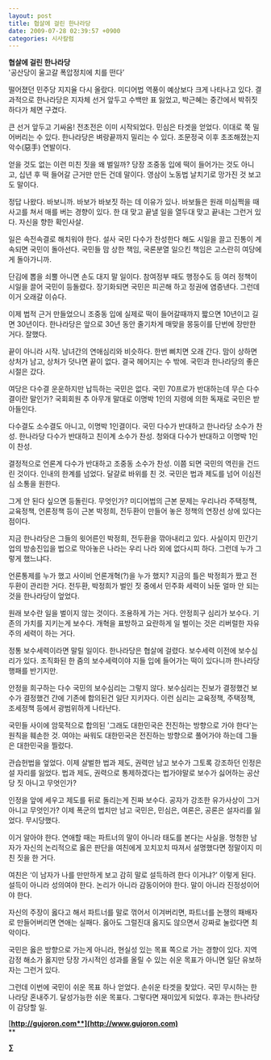 ```yaml
---
layout: post
title: 협살에 걸린 한나라당
date: 2009-07-28 02:39:57 +0900
categories: 시사칼럼
---
```

**협살에 걸린 한나라당**  
'공산당이 울고갈 폭압정치에 치를 떤다’

떨어졌던 민주당 지지율 다시 올랐다. 미디어법 역풍이 예상보다 크게 나타나고 있다. 결과적으로 한나라당은 지자체 선거 앞두고 수백만 표 잃었고, 박근혜는 중간에서 박쥐짓 하다가 체면 구겼다. 

큰 선거 앞두고 기싸움! 전초전은 이미 시작되었다. 민심은 타겟을 얻었다. 이대로 쭉 밀어버리는 수 있다. 한나라당은 벼랑끝까지 밀리는 수 있다. 조문정국 이후 초조해졌는지 악수(惡手) 연발이다. 

얻을 것도 없는 이런 미친 짓을 왜 벌일까? 당장 조중동 입에 떡이 들어가는 것도 아니고, 십년 후 떡 들어갈 근거만 만든 건데 말이다. 영삼이 노동법 날치기로 망가진 것 보고도 말이다.

정답 나왔다. 바보니까. 바보가 바보짓 하는 데 이유가 있나. 바보들은 원래 미심쩍을 때 사고를 쳐서 매를 버는 경향이 있다. 한 대 맞고 끝낼 일을 열두대 맞고 끝내는 그런거 있다. 자신을 향한 확인사살. 

일은 속전속결로 해치워야 한다. 설사 국민 다수가 찬성한다 해도 시일을 끌고 진통이 계속되면 국민이 돌아선다. 국민들 맘 상한 책임, 국론분열 일으킨 책임은 고스란히 여당에게 돌아가니까. 

단김에 뽑을 쇠뿔 아니면 손도 대지 말 일이다. 참여정부 때도 행정수도 등 여러 정책이 시일을 끌어 국민이 등돌렸다. 장기화되면 국민은 피곤해 하고 정권에 염증낸다. 그런데 이거 오래갈 이슈다.

이제 법적 근거 만들었으니 조중동 입에 실제로 떡이 들어갈때까지 짧으면 10년이고 길면 30년이다. 한나라당은 앞으로 30년 동안 줄기차게 매맞을 몽둥이를 단번에 장만한 거다. 잘했다.

끝이 아니라 시작. 남녀간의 연애심리와 비슷하다. 한번 삐치면 오래 간다. 맘이 상하면 상처가 남고, 상처가 덧나면 끝이 없다. 결국 헤어지는 수 밖에. 국민과 한나라당의 좋은 시절은 갔다. 

여당은 다수결 운운하지만 납득하는 국민은 없다. 국민 70프로가 반대하는데 무슨 다수결이란 말인가? 국회회원 추 아무개 말대로 이명박 1인의 지령에 의한 독재로 국민은 받아들인다. 

다수결도 소수결도 아니고, 이명박 1인결이다. 국민 다수가 반대하고 한나라당 소수가 찬성. 한나라당 다수가 반대하고 친이계 소수가 찬성. 청와대 다수가 반대하고 이명박 1인이 찬성. 

결정적으로 언론계 다수가 반대하고 조중동 소수가 찬성. 이쯤 되면 국민의 역린을 건드린 것이다. 인내의 한계를 넘었다. 달걀로 바위를 친 것. 국민은 법과 제도를 넘어 이심전심 소통을 원한다. 

그게 안 된다 싶으면 등돌린다. 무엇인가? 미디어법의 근본 문제는 우리나라 주택정책, 교육정책, 언론정책 등이 근본 박정희, 전두환이 만들어 놓은 정책의 연장선 상에 있다는 점이다.

지금 한나라당은 그들의 윗어른인 박정희, 전두환을 깎아내리고 있다. 사실이지 민간기업의 방송진입을 법으로 막아놓은 나라는 우리 나라 외에 없다시피 하다. 그런데 누가 그렇게 했느냐다.

언론통제를 누가 했고 사이비 언론개혁(?)을 누가 했지? 지금의 틀은 박정희가 짰고 전두환이 관리한 거다. 전두환, 박정희가 벌인 짓 중에서 민주화 세력이 놔둔 얼마 안 되는 것을 한나라당이 엎었다.

원래 보수란 일을 벌이지 않는 것이다. 조용하게 가는 거다. 안정희구 심리가 보수다. 기존의 가치를 지키는게 보수다. 개혁을 표방하고 요란하게 일 벌이는 것은 리버럴한 자유주의 세력이 하는 거다.

정통 보수세력이라면 말릴 일이다. 한나라당은 협살에 걸렸다. 보수세력 이전에 보수심리가 있다. 조직화된 한 줌의 보수세력이야 지들 입에 들어가는 떡이 있다니까 한나라당 행패를 반기지만.

안정을 희구하는 다수 국민의 보수심리는 그렇지 않다. 보수심리는 진보가 결정했건 보수가 결정했건 간에 기존에 합의된건 일단 지키자다. 이런 심리는 교육정책, 주택정책, 조세정책 등에서 광범위하게 나타난다. 

국민들 사이에 암묵적으로 합의된 '그래도 대한민국은 전진하는 방향으로 가야 한다'는 원칙을 훼손한 것. 여야는 싸워도 대한민국은 전진하는 방향으로 풀어가야 하는데 그들은 대한민국을 찔렀다. 

관습헌법을 엎었다. 이제 살벌한 법과 제도, 권력만 남고 보수가 그토록 강조하던 인정은 설 자리를 잃었다. 법과 제도, 권력으로 통제하겠다는 법가야말로 보수가 싫어하는 공산당 짓 아니고 무엇인가?

인정을 앞에 세우고 제도를 뒤로 돌리는게 진짜 보수다. 공자가 강조한 유가사상이 그거 아니고 무엇인가? 이제 폭군의 법치만 남고 국민은, 민심은, 여론은, 공론은 설자리를 잃었다. 무시당했다. 

이거 알아야 한다. 연애할 때는 파트너의 말이 아니라 태도를 본다는 사실을. 멍청한 남자가 자신의 논리적으로 옳은 판단을 여친에게 꼬치꼬치 따져서 설명했다면 정말이지 미친 짓을 한 거다. 

여친은 ‘이 남자가 나를 만만하게 보고 감히 말로 설득하려 한다 이거냐?’ 이렇게 된다. 설득이 아니라 성의여야 한다. 논리가 아니라 감동이어야 한다. 말이 아니라 진정성이어야 한다. 

자신의 주장이 옳다고 해서 파트너를 말로 꺾어서 이겨버리면, 파트너를 논쟁의 패배자로 만들어버리면 연애는 실패다. 옳아도 그럴진대 옳지도 않으면서 강짜로 눌렀다면 최악이다. 

국민은 옳은 방향으로 가는게 아니라, 현실성 있는 목표 쪽으로 가는 경향이 있다. 지역감정 해소가 옳지만 당장 가시적인 성과를 올릴 수 있는 쉬운 목표가 아니면 일단 유보하자는 그런거 있다.

그런데 이번에 국민이 쉬운 목표 하나 얻었다. 손쉬운 타겟을 찾았다. 국민 무시하는 한나라당 혼내주기. 달성가능한 쉬운 목표다. 그렇다면 재미있게 되었다. 후과는 한나라당이 감당할 일.

[**http://gujoron.com**](http://www.gujoron.com)**  
** 

**∑**